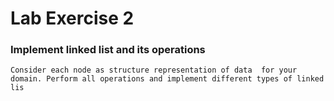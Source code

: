 # Lab Exercise 2
### Implement linked list and its operations

    Consider each node as structure representation of data  for your domain. Perform all operations and implement different types of linked lis
